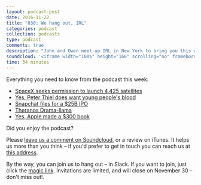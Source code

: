 ```yaml
---
layout: podcast-post
date: 2016-11-22
title: "030: We hang out, IRL"
categories: podcast
collection: podcasts
type: podcast
comments: true
description: "John and Owen meet up IRL in New York to bring you this week's podcast full of talk about how badass Elon Musk is, Apple's $300 book and how interested Peter Thiel is in young people's blood."
soundcloud: '<iframe width="100%" height="166" scrolling="no" frameborder="no" src="https://w.soundcloud.com/player/?url=https%3A//api.soundcloud.com/tracks/294310605&amp;color=0066cc&amp;auto_play=false&amp;hide_related=false&amp;show_comments=true&amp;show_user=true&amp;show_reposts=false"></iframe>'
time: 34 minutes
---
```

Everything you need to know from the podcast this week:

<ul>
  <li><a href="http://www.spaceflightinsider.com/organizations/space-exploration-technologies/spacex-seeks-permission-4425-satellite-internet-constellation/">SpaceX seeks permission to launch 4,425 satellites</a></li>
  <li><a href="https://www.google.nl/search?q=peter+thiel+wants+young+people%27s+blood&oq=peter+thiel+wants+young+people%27s+blood&aqs=chrome..69i57.4745j1j1&sourceid=chrome&ie=UTF-8">Yes, Peter Thiel does want young people's blood</a></li>
  <li><a href="http://www.wsj.com/articles/snap-begins-the-ipo-process-1479244471">Snapchat files for a $25B IPO</a></li>
  <li><a href="http://www.vanityfair.com/news/2016/09/elizabeth-holmes-theranos-exclusive">Theranos Drama-llama</a></li>
  <li><a href="http://www.macrumors.com/2016/11/21/apple-photo-book-with-actual-products/">Yes, Apple made a $300 book</a></li>
</ul>

<p>Did you enjoy the podcast?</p>

<p>Please <a href="https://soundcloud.com/charged-tech/030-we-hang-out-irl">leave us a comment on Soundcloud</a>, or a review on iTunes. It helps us more than you think – if you'd prefer to get in touch you can reach us at <a href="mailto:hi@chargedpodcast.com"> this address</a>.</p>

<p>By the way, you can join us to hang out – in Slack. If you want to join, just click the <a href="https://charged-podcast.herokuapp.com/">magic link</a>. Invitations are limited, and will close on November 30 – don't miss out!.</p>
